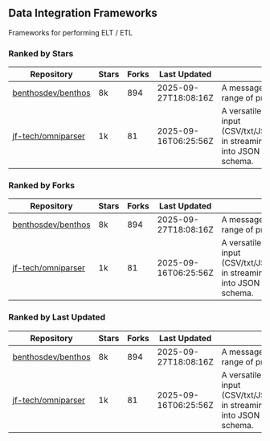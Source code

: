 ## Data Integration Frameworks

Frameworks for performing ELT / ETL

### Ranked by Stars

| Repository | Stars | Forks | Last Updated | Description | 
|------------|-------|-------|--------------|-------------|
| [benthosdev/benthos](https://github.com/benthosdev/benthos) | 8k | 894 | 2025-09-27T18:08:16Z |  A message streaming bridge between a range of protocols. |
| [jf-tech/omniparser](https://github.com/jf-tech/omniparser) | 1k | 81 | 2025-09-16T06:25:56Z |  A versatile ETL library that parses text input (CSV/txt/JSON/XML/EDI/X12/EDIFACT/etc) in streaming fashion and transforms data into JSON output using data-driven schema. |

### Ranked by Forks

| Repository | Stars | Forks | Last Updated | Description | 
|------------|-------|-------|--------------|-------------|
| [benthosdev/benthos](https://github.com/benthosdev/benthos) | 8k | 894 | 2025-09-27T18:08:16Z |  A message streaming bridge between a range of protocols. |
| [jf-tech/omniparser](https://github.com/jf-tech/omniparser) | 1k | 81 | 2025-09-16T06:25:56Z |  A versatile ETL library that parses text input (CSV/txt/JSON/XML/EDI/X12/EDIFACT/etc) in streaming fashion and transforms data into JSON output using data-driven schema. |

### Ranked by Last Updated

| Repository | Stars | Forks | Last Updated | Description | 
|------------|-------|-------|--------------|-------------|
| [benthosdev/benthos](https://github.com/benthosdev/benthos) | 8k | 894 | 2025-09-27T18:08:16Z |  A message streaming bridge between a range of protocols. |
| [jf-tech/omniparser](https://github.com/jf-tech/omniparser) | 1k | 81 | 2025-09-16T06:25:56Z |  A versatile ETL library that parses text input (CSV/txt/JSON/XML/EDI/X12/EDIFACT/etc) in streaming fashion and transforms data into JSON output using data-driven schema. |

